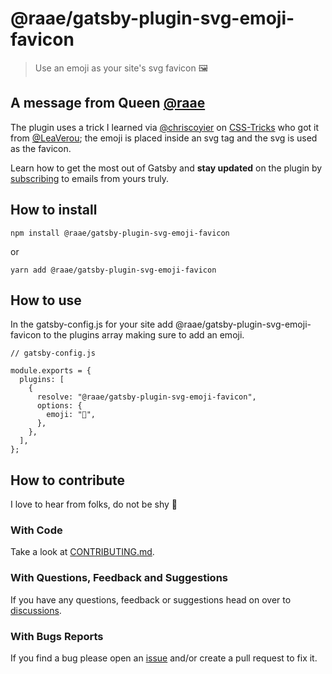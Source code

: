 # @raae/gatsby-plugin-svg-emoji-favicon

> Use an emoji as your site's svg favicon 🖼

## A message from Queen [@raae](https://twitter.com/raae)

The plugin uses a trick I learned via [@chriscoyier](https://twitter.com/chriscoyier) on [CSS-Tricks](https://css-tricks.com/emojis-as-favicons/) who got it from [@LeaVerou](https://twitter.com/LeaVerou/status/1241619866475474946); the emoji is placed inside an svg tag and the svg is used as the favicon.

Learn how to get the most out of Gatsby and **stay updated** on the plugin by [subscribing](https://queen.raae.codes/emails/?utm_source=readme&utm_campaign=plugin-svg-emoji-favicon) to emails from yours truly.

## How to install

`npm install @raae/gatsby-plugin-svg-emoji-favicon`

or

`yarn add @raae/gatsby-plugin-svg-emoji-favicon`

## How to use

In the gatsby-config.js for your site add @raae/gatsby-plugin-svg-emoji-favicon to the plugins array making sure to add an emoji.

```
// gatsby-config.js

module.exports = {
  plugins: [
    {
      resolve: "@raae/gatsby-plugin-svg-emoji-favicon",
      options: {
        emoji: "🥳",
      },
    },
  ],
};
```

## How to contribute

I love to hear from folks, do not be shy 🎉

### With Code

Take a look at [CONTRIBUTING.md](https://github.com/queen-raae/gatsby-plugin-let-it-snow/blob/main/CONTRIBUTING.md).

### With Questions, Feedback and Suggestions

If you have any questions, feedback or suggestions head on over to [discussions](https://github.com/queen-raae/gatsby-plugin-svg-emoji-favicon/discussions).

### With Bugs Reports

If you find a bug please open an [issue](https://github.com/queen-raae/gatsby-plugin-svg-emoji-favicon/issues) and/or create a pull request to fix it.
